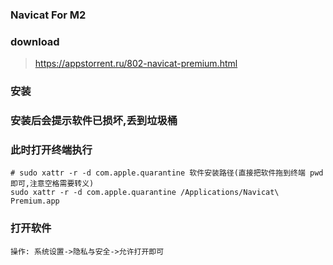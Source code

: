 ### Navicat For M2

### download
> https://appstorrent.ru/802-navicat-premium.html
> 

### 安装

### 安装后会提示软件已损坏,丢到垃圾桶

### 此时打开终端执行
```shell
# sudo xattr -r -d com.apple.quarantine 软件安装路径(直接把软件拖到终端 pwd 即可,注意空格需要转义)
sudo xattr -r -d com.apple.quarantine /Applications/Navicat\ Premium.app
```

### 打开软件
```shell
操作: 系统设置->隐私与安全->允许打开即可
```